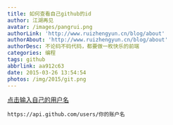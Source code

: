 ```yaml
---
title: 如何查看自己github的id
author: 江湖再见
avatar: /images/pangrui.png
authorLink: 'http://www.ruizhengyun.cn/blog/about'
authorAbout: 'http://www.ruizhengyun.cn/blog/about'
authorDesc: 不论码不码代码，都要做一枚快乐的前端
categories: 编程
tags: github
abbrlink: aa912c63
date: 2015-03-26 13:54:54
photos: /img/2015/git.png
---
```

[点击输入自己的用户名](https://api.github.com/users/你的账户名 )
```
https://api.github.com/users/你的账户名 
```

